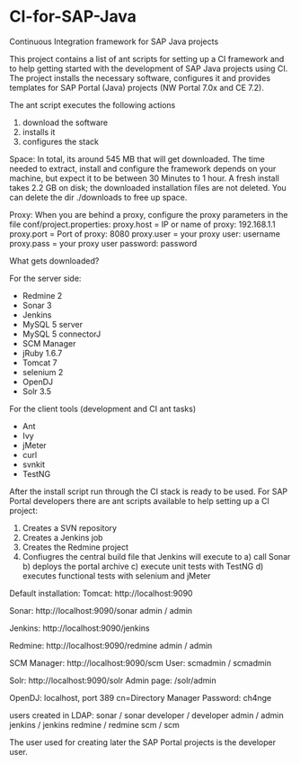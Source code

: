CI-for-SAP-Java
===============

Continuous Integration framework for SAP Java projects

This project contains a list of ant scripts for setting up a CI framework and to help getting started with the development of SAP Java projects using CI. The project installs the necessary software, configures it and provides templates for SAP Portal (Java) projects (NW Portal 7.0x and CE 7.2).

The ant script executes the following actions
1. download the software
2. installs it
3. configures the stack

Space:
In total, its around 545 MB that will get downloaded. The time needed to extract, install and configure the framework depends on your machine, but expect it to be between 30 Minutes to 1 hour.
A fresh install takes 2.2 GB on disk; the downloaded installation files are not deleted. You can delete the dir ./downloads to free up space.

Proxy:
When you are behind a proxy, configure the proxy parameters in the file conf/project.properties:
proxy.host = IP or name of proxy: 192.168.1.1
proxy.port = Port of proxy: 8080
proxy.user = your proxy user: username
proxy.pass = your proxy user password: password


What gets downloaded?

For the server side:
- Redmine 2
- Sonar 3
- Jenkins
- MySQL 5 server
- MySQL 5 connectorJ
- SCM Manager
- jRuby 1.6.7
- Tomcat 7
- selenium 2
- OpenDJ
- Solr 3.5

For the client tools (development and CI ant tasks)
- Ant
- Ivy
- jMeter
- curl
- svnkit
- TestNG


After the install script run through the CI stack is ready to be used. For SAP Portal developers there are ant scripts available to help setting up a CI project:
1. Creates a SVN repository
2. Creates a Jenkins job
3. Creates the Redmine project
4. Confiugres the central build file that Jenkins will execute to
a) call Sonar
b) deploys the portal archive
c) execute unit tests with TestNG
d) executes functional tests with selenium and jMeter


Default installation:
Tomcat: http://localhost:9090

Sonar: http://localhost:9090/sonar
admin / admin

Jenkins: http://localhost:9090/jenkins

Redmine: http://localhost:9090/redmine
admin / admin

SCM Manager: http://localhost:9090/scm
User: scmadmin / scmadmin

Solr: http://localhost:9090/solr
Admin page: /solr/admin

OpenDJ: localhost, port 389
cn=Directory Manager
Password: ch4nge

users created in LDAP:
sonar / sonar
developer / developer
admin / admin
jenkins / jenkins
redmine / redmine
scm / scm

The user used for creating later the SAP Portal projects is the developer user.